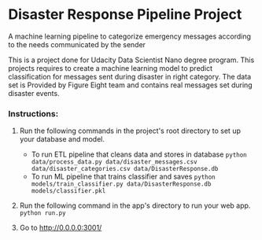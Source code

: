 # Disaster Response Pipeline Project
A machine learning pipeline to categorize emergency messages according to the needs communicated by the sender

This is a project done for Udacity Data Scientist Nano degree program. This projects requires to create a machine learning model to predict classification for messages sent during disaster in right category. 
The data set is Provided by Figure Eight team and contains real messages set during disaster events.

### Instructions:
1. Run the following commands in the project's root directory to set up your database and model.

    - To run ETL pipeline that cleans data and stores in database
        `python data/process_data.py data/disaster_messages.csv data/disaster_categories.csv data/DisasterResponse.db`
    - To run ML pipeline that trains classifier and saves
        `python models/train_classifier.py data/DisasterResponse.db models/classifier.pkl`

2. Run the following command in the app's directory to run your web app.
    `python run.py`

3. Go to http://0.0.0.0:3001/
